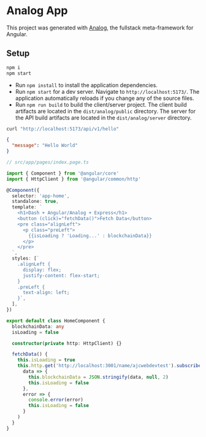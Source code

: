 # Analog App

This project was generated with [Analog](https://analogjs.org), the fullstack meta-framework for Angular.

## Setup

```bash
npm i
npm start
```

- Run `npm install` to install the application dependencies.
- Run `npm start` for a dev server. Navigate to `http://localhost:5173/`. The application automatically reloads if you change any of the source files.
- Run `npm run build` to build the client/server project. The client build artifacts are located in the `dist/analog/public` directory. The server for the API build artifacts are located in the `dist/analog/server` directory.

```bash
curl "http://localhost:5173/api/v1/hello"
```

```json
{
  "message": "Hello World"
}
```

```ts
// src/app/pages/index.page.ts

import { Component } from '@angular/core'
import { HttpClient } from '@angular/common/http'

@Component({
  selector: 'app-home',
  standalone: true,
  template: `
    <h1>Dash + Angular/Analog + Express</h1>
    <button (click)="fetchData()">Fetch Data</button>
    <pre class="alignLeft">
      <p class="preLeft">
        {{isLoading ? 'Loading...' : blockchainData}}
      </p>
    </pre>
  `,
  styles: [`
    .alignLeft {
      display: flex;
      justify-content: flex-start;
    }
    .preLeft {
      text-align: left;
    }`,
  ],
})

export default class HomeComponent {
  blockchainData: any
  isLoading = false

  constructor(private http: HttpClient) {}

  fetchData() {
    this.isLoading = true
    this.http.get('http://localhost:3001/name/ajcwebdevtest').subscribe(
      data => {
        this.blockchainData = JSON.stringify(data, null, 2)
        this.isLoading = false
      },
      error => {
        console.error(error)
        this.isLoading = false
      }
    )
  }
}
```